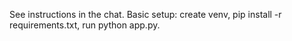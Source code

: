 See instructions in the chat. Basic setup: create venv, pip install -r requirements.txt, run python app.py.